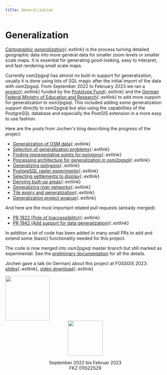 ```yaml
---
title: Generalization
---
```


# Generalization

[*Cartographic
generalization*](https://en.wikipedia.org/wiki/Cartographic_generalization){:.extlink}
is the process turning detailed geographic data into more general data for
smaller zoom levels or smaller scale maps. It is essential for generating
good-looking, easy to interpret, and fast rendering small scale maps.

Currently osm2pgsql has almost no built-in support for generalization, usually
it is done using lots of SQL magic after the initial import of the data with
osm2pgsql. From September 2022 to February 2023 we ran a
[project](https://prototypefund.de/project/generalisierung-von-openstreetmap-daten-mit-osm2pgsql/){:.extlink}
funded by the [Prototype Fund](https://prototypefund.de/){:.extlink} and the
[German Federal Ministry of Education and
Research](https://www.bmbf.de/){:.extlink} to add more support for
generalization to osm2pgsql. This included adding some generalization support
directly to osm2pgsql but also using the capabilities of the PostgreSQL
database and especially the PostGIS extension in a more easy to use fashion.

Here are the posts from Jochen's blog describing the progress of the project:

* [Generalization of OSM data](https://blog.jochentopf.com/2022-11-03-generalization-of-osm-data.html){:.extlink}
* [Selection of generalization problems](https://blog.jochentopf.com/2022-11-07-selection-of-generalization-problems.html){:.extlink}
* [Finding representative points for polygons](https://blog.jochentopf.com/2022-11-10-finding-representative-points-for-polygons.html){:.extlink}
* [Processing architecture for generalization in osm2pgsql](https://blog.jochentopf.com/2022-11-15-processing-architecture-for-generalization-in-osm2pgsql.html){:.extlink}
* [Generalizing polygons](https://blog.jochentopf.com/2022-11-21-generalizing-polygons.html){:.extlink}
* [PostgreSQL raster experiments](https://blog.jochentopf.com/2022-12-14-postgresql-raster-experiments.html){:.extlink}
* [Selecting settlements to display](https://blog.jochentopf.com/2022-12-19-selecting-settlements-to-display.html){:.extlink}
* [Deriving built-up areas](https://blog.jochentopf.com/2022-12-23-deriving-built-up-areas.html){:.extlink}
* [Generalizing river networks](https://blog.jochentopf.com/2023-01-30-generalizing-river-networks.html){:.extlink}
* [Tile expiry and generalization](https://blog.jochentopf.com/2023-02-25-tile-expiry-and-generalization.html){:.extlink}
* [Generalization project wrapup](https://blog.jochentopf.com/2023-03-13-generalization-project-wrapup.html){:.extlink}

And here are the most important related pull requests (already merged):
* [PR 1822 (Pole of Inaccessibility)](https://github.com/osm2pgsql-dev/osm2pgsql/pull/1822){:.extlink}
* [PR 1942 (Add support for data generalization)](https://github.com/osm2pgsql-dev/osm2pgsql/pull/1942){:.extlink}

In addition a lot of code has been added in many small PRs to add and extend
some (basic) functionality needed for this project.

The code is now merged into osm2pgsql master branch but still marked as
experimental. See the [preliminary
documentation](/doc/manual.html#generalization) for all the details.

Jochen gave a talk (in German) about this project at FOSSGIS 2023:
[slides](https://media.jochentopf.com/media/2023-03-16-talk-fossgis2023-generalisierung-von-osm-daten-de-slides.pdf){:.extlink},
[video download](https://media.jochentopf.com/media/2023-03-16-talk-fossgis2023-generalisierung-von-osm-daten-de-video.mp4){:.extlink}

<div id="sponsorlist">

<div>
<a href="https://prototypefund.de/"><img src="PrototypeFund-P-Logo.svg" height="140"/></a>
</div>

<div style="text-align: center;">
<a href="https://www.bmbf.de/"><img src="bmbf-logo.png" height="110"/></a>
<p>September 2022 bis Februar 2023<br/>FKZ 01IS22S29</p>
</div>

</div>

